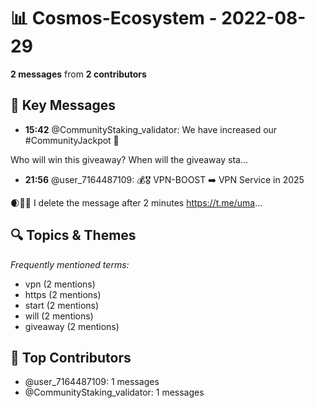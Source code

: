 # 📊 Cosmos-Ecosystem - 2022-08-29
**2 messages** from **2 contributors**

## 💬 Key Messages
- **15:42** @CommunityStaking_validator: We have increased our #CommunityJackpot 💪

Who will win this giveaway?
When will the giveaway sta...
- **21:56** @user_7164487109: 💰🎖 VPN-BOOST 
➡️ VPN Service in 2025 
 
🌒👊🏻 I delete the message after 2 minutes https://t.me/uma...

## 🔍 Topics & Themes
*Frequently mentioned terms:*
- vpn (2 mentions)
- https (2 mentions)
- start (2 mentions)
- will (2 mentions)
- giveaway (2 mentions)

## 👥 Top Contributors
- @user_7164487109: 1 messages
- @CommunityStaking_validator: 1 messages